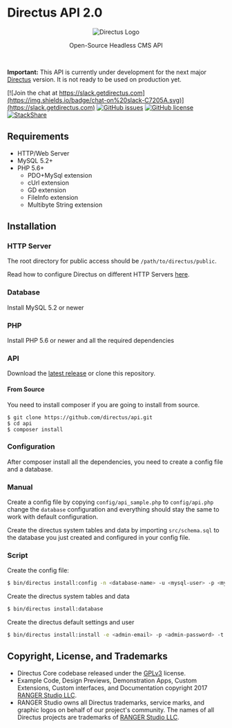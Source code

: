 # Directus API 2.0

<p align="center">
<img src="https://camo.githubusercontent.com/ebf016c308b7472411bd951e5ee3c418a44c0755/68747470733a2f2f73332e616d617a6f6e6177732e636f6d2f662e636c2e6c792f6974656d732f33513238333030343348315931633146314b32442f64697265637475732d6c6f676f2d737461636b65642e706e67" alt="Directus Logo"/>
</p>

<p align="center">Open-Source Headless CMS API</p>
<p>&nbsp;</p>

**Important:** This API is currently under development for the next major [Directus](https://github.com/directus/directus) version. It is not ready to be used on production yet.

[![Join the chat at https://slack.getdirectus.com](https://img.shields.io/badge/chat-on%20slack-C7205A.svg)](https://slack.getdirectus.com)
[![GitHub issues](https://img.shields.io/github/issues/directus/api.svg)](https://github.com/directus/api/issues)
[![GitHub license](https://img.shields.io/badge/license-GPL-blue.svg)](https://raw.githubusercontent.com/directus/api/master/license.md)
[![StackShare](http://img.shields.io/badge/tech-stack-0690fa.svg?style=flat)](https://stackshare.io/ranger/directus)

## Requirements

* HTTP/Web Server
* MySQL 5.2+
* PHP 5.6+
    * PDO+MySql extension
    * cUrl extension
    * GD extension
    * FileInfo extension
    * Multibyte String extension 

## Installation

### HTTP Server

The root directory for public access should be `/path/to/directus/public`.

Read how to configure Directus on different HTTP Servers [here](https://github.com/directus/server-configs).

### Database

Install MySQL 5.2 or newer

### PHP

Install PHP 5.6 or newer and all the required dependencies

### API

Download the [latest release](https://github.com/directus/api/releases) or clone this repository.

#### From Source

You need to install composer if you are going to install from source.

```
$ git clone https://github.com/directus/api.git
$ cd api
$ composer install 
```

### Configuration

After composer install all the dependencies, you need to create a config file and a database.

### Manual

Create a config file by copying `config/api_sample.php` to `config/api.php` change the `database` configuration and everything should stay the same to work with default configuration.

Create the directus system tables and data by importing `src/schema.sql` to the database you just created and configured in your config file.

### Script

Create the config file:

```bash
$ bin/directus install:config -n <database-name> -u <mysql-user> -p <mysql-password>
```

Create the directus system tables and data

```bash
$ bin/directus install:database
```

Create the directus default settings and user

```bash
$ bin/directus install:install -e <admin-email> -p <admin-password> -t <project-title>
```

## Copyright, License, and Trademarks
* Directus Core codebase released under the [GPLv3](http://www.gnu.org/copyleft/gpl.html) license.
* Example Code, Design Previews, Demonstration Apps, Custom Extensions, Custom interfaces, and Documentation copyright 2017 [RANGER Studio LLC](http://rngr.org/).
* RANGER Studio owns all Directus trademarks, service marks, and graphic logos on behalf of our project's community. The names of all Directus projects are trademarks of [RANGER Studio LLC](http://rngr.org/).
